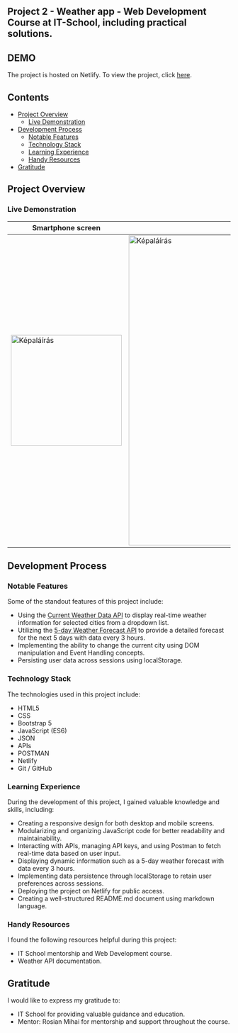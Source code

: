 ## Project 2 - Weather app - Web Development Course at IT-School, including practical solutions.

## DEMO
The project is hosted on Netlify. To view the project, click [here](https://proiect-weather-nm.netlify.app/).

## Contents
- [Project Overview](#project-overview)
  - [Live Demonstration](#live-demonstration)
- [Development Process](#development-process)
  - [Notable Features](#notable-features)
  - [Technology Stack](#technology-stack)
  - [Learning Experience](#learning-experience)
  - [Handy Resources](#handy-resources)
- [Gratitude](#gratitude)

## Project Overview

### Live Demonstration
| Smartphone screen | Desktop screen |
|----------|----------|
| <img src="https://github.com/nymts/proiect-weather-nm/assets/134009663/7b8fc5ad-67a9-4a06-8e54-e395289194a4" alt="Képaláírás" width="250" height=""> | <img src="https://github.com/nymts/proiect-weather-nm/assets/134009663/63dd9597-acd8-4da5-8cba-09a4ec79bae6" alt="Képaláírás" width="700" height=""> |

## Development Process

### Notable Features
Some of the standout features of this project include:

- Using the [Current Weather Data API](https://openweathermap.org/current) to display real-time weather information for selected cities from a dropdown list.
- Utilizing the [5-day Weather Forecast API](https://openweathermap.org/forecast5) to provide a detailed forecast for the next 5 days with data every 3 hours.
- Implementing the ability to change the current city using DOM manipulation and Event Handling concepts.
- Persisting user data across sessions using localStorage.

### Technology Stack
The technologies used in this project include:

- HTML5
- CSS
- Bootstrap 5
- JavaScript (ES6)
- JSON
- APIs
- POSTMAN
- Netlify
- Git / GitHub

### Learning Experience
During the development of this project, I gained valuable knowledge and skills, including:

- Creating a responsive design for both desktop and mobile screens.
- Modularizing and organizing JavaScript code for better readability and maintainability.
- Interacting with APIs, managing API keys, and using Postman to fetch real-time data based on user input.
- Displaying dynamic information such as a 5-day weather forecast with data every 3 hours.
- Implementing data persistence through localStorage to retain user preferences across sessions.
- Deploying the project on Netlify for public access.
- Creating a well-structured README.md document using markdown language.

### Handy Resources
I found the following resources helpful during this project:

- IT School mentorship and Web Development course.
- Weather API documentation.

## Gratitude
I would like to express my gratitude to:

- IT School for providing valuable guidance and education.
- Mentor: Rosian Mihai for mentorship and support throughout the course.



